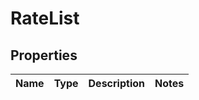 
# RateList

## Properties
Name | Type | Description | Notes
------------ | ------------- | ------------- | -------------



